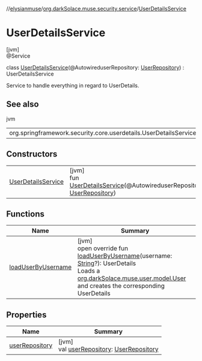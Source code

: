 //[elysianmuse](../../../index.md)/[org.darkSolace.muse.security.service](../index.md)/[UserDetailsService](index.md)

# UserDetailsService

[jvm]\
@Service

class [UserDetailsService](index.md)(@AutowireduserRepository: [UserRepository](../../org.darkSolace.muse.user.repository/-user-repository/index.md)) : UserDetailsService

Service to handle everything in regard to UserDetails.

## See also

jvm

| | |
|---|---|
| org.springframework.security.core.userdetails.UserDetailsService |  |

## Constructors

| | |
|---|---|
| [UserDetailsService](-user-details-service.md) | [jvm]<br>fun [UserDetailsService](-user-details-service.md)(@AutowireduserRepository: [UserRepository](../../org.darkSolace.muse.user.repository/-user-repository/index.md)) |

## Functions

| Name | Summary |
|---|---|
| [loadUserByUsername](load-user-by-username.md) | [jvm]<br>open override fun [loadUserByUsername](load-user-by-username.md)(username: [String](https://kotlinlang.org/api/latest/jvm/stdlib/kotlin/-string/index.html)?): UserDetails<br>Loads a [org.darkSolace.muse.user.model.User](../../org.darkSolace.muse.user.model/-user/index.md) and creates the corresponding UserDetails |

## Properties

| Name | Summary |
|---|---|
| [userRepository](user-repository.md) | [jvm]<br>val [userRepository](user-repository.md): [UserRepository](../../org.darkSolace.muse.user.repository/-user-repository/index.md) |
